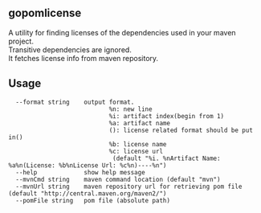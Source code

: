 ## gopomlicense
A utility for finding licenses of the dependencies used in your maven project.   
Transitive dependencies are ignored.  
It fetches license info from maven repository.
## Usage
      --format string    output format.
                                %n: new line
                                %i: artifact index(begin from 1)
                                %a: artifact name
                                (): license related format should be put in()
                                %b: license name
                                %c: license url
                                 (default "%i. %nArtifact Name: %a%n(License: %b%nLicense Url: %c%n)----%n")
      --help             show help message
      --mvnCmd string    maven command location (default "mvn")
      --mvnUrl string    maven repository url for retrieving pom file (default "http://central.maven.org/maven2/")
      --pomFile string   pom file (absolute path)
